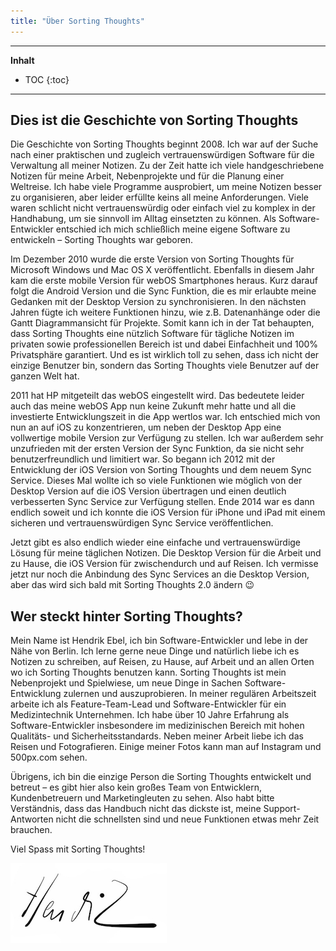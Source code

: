 ```yaml
---
title: "Über Sorting Thoughts"
---
```

---------------
__Inhalt__
* TOC
{:toc}
---------------

## Dies ist die Geschichte von Sorting Thoughts

Die Geschichte von Sorting Thoughts beginnt 2008. Ich war auf der Suche nach einer praktischen und zugleich vertrauenswürdigen Software für die Verwaltung all meiner Notizen. Zu der Zeit hatte ich viele handgeschriebene Notizen für meine Arbeit, Nebenprojekte und für die Planung einer Weltreise. Ich habe viele Programme ausprobiert, um meine Notizen besser zu organisieren, aber leider erfüllte keins all meine Anforderungen. Viele waren schlicht nicht vertrauenswürdig oder einfach viel zu komplex in der Handhabung, um sie sinnvoll im Alltag einsetzten zu können. Als Software-Entwickler entschied ich mich schließlich meine eigene Software zu entwickeln – Sorting Thoughts war geboren.

Im Dezember 2010 wurde die erste Version von Sorting Thoughts für Microsoft Windows und Mac OS X veröffentlicht. Ebenfalls in diesem Jahr kam die erste mobile Version für webOS Smartphones heraus.  Kurz darauf folgt die Android Version und die Sync Funktion, die es mir erlaubte meine Gedanken mit der Desktop Version zu synchronisieren. In den nächsten Jahren fügte ich weitere Funktionen hinzu, wie z.B. Datenanhänge oder die Gantt Diagrammansicht für Projekte. Somit kann ich in der Tat behaupten, dass Sorting Thoughts eine nützlich Software für tägliche Notizen im privaten sowie professionellen Bereich ist und dabei Einfachheit und 100% Privatsphäre garantiert. Und es ist wirklich toll zu sehen, dass ich nicht der einzige Benutzer bin, sondern das Sorting Thoughts viele Benutzer auf der ganzen Welt hat.

2011 hat HP mitgeteilt das webOS eingestellt wird. Das bedeutete leider auch das meine webOS App nun keine Zukunft mehr hatte und all die investierte Entwicklungszeit in die App wertlos war. Ich entschied mich von nun an auf iOS zu konzentrieren, um neben der Desktop App eine vollwertige mobile Version zur Verfügung zu stellen. Ich war außerdem sehr unzufrieden mit der ersten Version der Sync Funktion, da sie nicht sehr benutzerfreundlich und limitiert war. So begann ich 2012 mit der Entwicklung der iOS Version von Sorting Thoughts und dem neuem Sync Service. Dieses Mal wollte ich so viele Funktionen wie möglich von der Desktop Version auf die iOS Version übertragen und einen deutlich verbesserten Sync Service zur Verfügung stellen. Ende 2014 war es dann endlich soweit und ich konnte die iOS Version für iPhone und iPad mit einem sicheren und vertrauenswürdigen Sync Service veröffentlichen.

Jetzt gibt es also endlich wieder eine einfache und vertrauenswürdige Lösung für meine täglichen Notizen. Die Desktop Version für die Arbeit und zu Hause, die iOS Version für zwischendurch und auf Reisen. Ich vermisse jetzt nur noch die Anbindung des Sync Services an die Desktop Version, aber das wird sich bald mit Sorting Thoughts 2.0 ändern 😉

## Wer steckt hinter Sorting Thoughts?

Mein Name ist Hendrik Ebel, ich bin Software-Entwickler und lebe in der Nähe von Berlin. Ich lerne gerne neue Dinge und natürlich liebe ich es Notizen zu schreiben, auf Reisen, zu Hause, auf Arbeit und an allen Orten wo ich Sorting Thoughts benutzen kann. Sorting Thoughts ist mein Nebenprojekt und Spielwiese, um neue Dinge in Sachen Software-Entwicklung zulernen und auszuprobieren. In meiner regulären Arbeitszeit arbeite ich als Feature-Team-Lead und Software-Entwickler für ein Medizintechnik Unternehmen. Ich habe über 10 Jahre Erfahrung als Software-Entwickler insbesondere im medizinischen Bereich mit hohen Qualitäts- und Sicherheitsstandards. Neben meiner Arbeit liebe ich das Reisen und Fotografieren. Einige meiner Fotos kann man auf Instagram und 500px.com sehen.

Übrigens, ich bin die einzige Person die Sorting Thoughts entwickelt und betreut – es gibt hier also kein großes Team von Entwicklern, Kundenbetreuern und Marketingleuten zu sehen. Also habt bitte Verständnis, dass das Handbuch nicht das dickste ist, meine Support-Antworten nicht die schnellsten sind und neue Funktionen etwas mehr Zeit brauchen.

Viel Spass mit Sorting Thoughts!

![Hendrik](/assets/images/sig.png)
